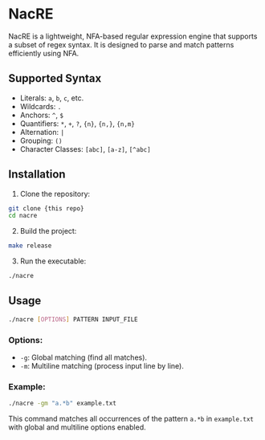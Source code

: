 # NacRE

NacRE is a lightweight, NFA-based regular expression engine that supports a subset of regex syntax. It is designed to parse and match patterns efficiently using NFA.

## Supported Syntax

- Literals: `a`, `b`, `c`, etc.
- Wildcards: `.`
- Anchors: `^`, `$`
- Quantifiers: `*`, `+`, `?`, `{n}`, `{n,}`, `{n,m}`
- Alternation: `|`
- Grouping: `()`
- Character Classes: `[abc]`, `[a-z]`, `[^abc]`

## Installation

1. Clone the repository:

```sh
git clone {this repo}
cd nacre
```

2. Build the project:
   
```sh
make release
```

3. Run the executable:

```sh
./nacre
```

## Usage

```sh
./nacre [OPTIONS] PATTERN INPUT_FILE
```

### Options:
- `-g`: Global matching (find all matches).
- `-m`: Multiline matching (process input line by line).

### Example:

```sh
./nacre -gm "a.*b" example.txt
```

This command matches all occurrences of the pattern `a.*b` in `example.txt` with global and multiline options enabled.
